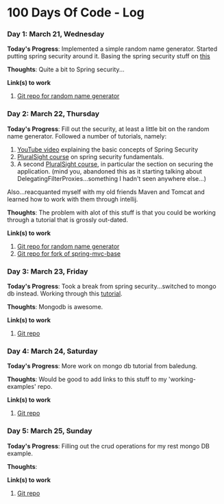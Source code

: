 # 100 Days Of Code - Log

### Day 1: March 21, Wednesday

**Today's Progress**: Implemented a simple random name generator. Started putting spring security around it. Basing the spring security stuff on [this](http://www.baeldung.com/securing-a-restful-web-service-with-spring-security)

**Thoughts**: Quite a bit to Spring security...

**Link(s) to work**
1. [Git repo for random name generator](https://github.com/bcraig83/random-name-generator)



### Day 2: March 22, Thursday

**Today's Progress**: Fill out the security, at least a little bit on the random name generator. Followed a number of tutorials, namely:

1. [YouTube video](https://www.youtube.com/watch?v=3s2lSD50-JI) explaining the basic concepts of Spring Security
2. [PluralSight course](https://www.pluralsight.com/courses/spring-security-fundamentals) on spring security fundamentals.
3. A second [PluralSight course](https://app.pluralsight.com/library/courses/build-web-app-spring-mvc-hibernate-bootstrap-rest-service/table-of-contents), in particular the section on securing the application. (mind you, abandoned this as it starting talking about DelegatingFilterProxies...something I hadn't seen anywhere else...)

Also...reacquanted myself with my old friends Maven and Tomcat and learned how to work with them through intellij.

**Thoughts**: The problem with alot of this stuff is that you could be working through a tutorial that is grossly out-dated.

**Link(s) to work**
1. [Git repo for random name generator](https://github.com/bcraig83/random-name-generator)
2. [Git repo for fork of spring-mvc-base](https://github.com/bcraig83/spring_mvc_base)




### Day 3: March 23, Friday

**Today's Progress**: Took a break from spring security...switched to mongo db instead. Working through this [tutorial](http://www.baeldung.com/spring-data-mongodb-tutorial).

**Thoughts**: Mongodb is awesome.

**Link(s) to work**

1. [Git repo](https://github.com/bcraig83/mongo-spring-demo)

### Day 4: March 24, Saturday

**Today's Progress**: More work on mongo db tutorial from baledung.

**Thoughts**: Would be good to add links to this stuff to my 'working-examples' repo.

**Link(s) to work**

1. [Git repo](https://github.com/bcraig83/mongo-spring-demo)

### Day 5: March 25, Sunday

**Today's Progress**: Filling out the crud operations for my rest mongo DB example.

**Thoughts**: 

**Link(s) to work**

1. [Git repo](https://github.com/bcraig83/mongo-spring-demo)
